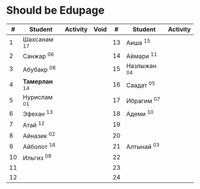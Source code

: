 
# Should be Edupage

| #   | Student                    | Activity | Void | #   | Student                | Activity |
| --- | -------------------------- | -------- | ---- | --- | ---------------------- | -------- |
| 1   | Шахсанам <sup>17</sup>     |          |      | 13  | Аиша <sup>15</sup>     |          |
| 2   | Санжар <sup>06</sup>       |          |      | 14  | Аймари <sup>11</sup>   |          |
| 3   | Абубакр <sup>08</sup>      |          |      | 15  | Назлыжан <sup>04</sup> |          |
| 4   | **Тамерлан** <sup>14</sup> |          |      | 16  | Саадат <sup>05</sup>   |          |
| 5   | Нурислам <sup>01</sup>     |          |      | 17  | Ибрагим <sup>07</sup>  |          |
| 6   | Эфехан <sup>13</sup>       |          |      | 18  | Адеми <sup>10</sup>    |          |
| 7   | Атай <sup>12</sup>         |          |      | 19  |                        |          |
| 8   | Айназик <sup>02</sup>      |          |      | 20  |                        |          |
| 9   | Айболот <sup>16</sup>      |          |      | 21  | Алтынай <sup>03</sup>  |          |
| 10  | Ильгиз <sup>09</sup>       |          |      | 22  |                        |          |
| 11  |                            |          |      | 23  |                        |          |
| 12  |                            |          |      | 24  |                        |          |
